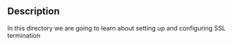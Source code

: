 ## Description
In this directory we are going to learn about setting up and configuring SSL termination